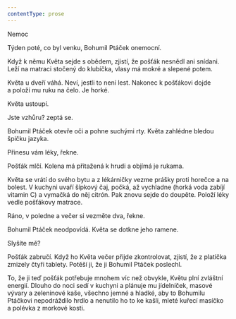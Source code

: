 ```yaml
---
contentType: prose
---
```


<section>

Nemoc

Týden poté, co byl venku, Bohumil Ptáček onemocní.

Když k němu Květa sejde s obědem, zjistí, že pošťák nesnědl ani snídani. Leží na matraci stočený do klubíčka, vlasy má mokré a slepené potem.

Květa u dveří váhá. Neví, jestli to není lest. Nakonec k pošťákovi dojde a položí mu ruku na čelo. Je horké.

Květa ustoupí.

Jste vzhůru? zeptá se.

Bohumil Ptáček otevře oči a pohne suchými rty. Květa zahlédne bledou špičku jazyka.

Přinesu vám léky, řekne.

Pošťák mlčí. Kolena má přitažená k hrudi a objímá je rukama.

Květa se vrátí do svého bytu a z lékárničky vezme prášky proti horečce a na bolest. V kuchyni uvaří šípkový čaj, počká, až vychladne (horká voda zabíjí vitamin C) a vymačká do něj citrón. Pak znovu sejde do doupěte. Položí léky vedle pošťákovy matrace.

Ráno, v poledne a večer si vezměte dva, řekne.

Bohumil Ptáček neodpovídá. Květa se dotkne jeho ramene.

Slyšíte mě?

Pošťák zabručí. Když ho Květa večer přijde zkontrolovat, zjistí, že z platíčka zmizely čtyři tablety. Potěší ji, že ji Bohumil Ptáček poslechl.

To, že ji teď pošťák potřebuje mnohem víc než obvykle, Květu plní zvláštní energií. Dlouho do noci sedí v kuchyni a plánuje mu jídelníček, masové vývary a zeleninové kaše, všechno jemné a hladké, aby to Bohumilu Ptáčkovi nepodráždilo hrdlo a nenutilo ho to ke kašli, mleté kuřecí masíčko a polévka z morkové kosti.

</section>
